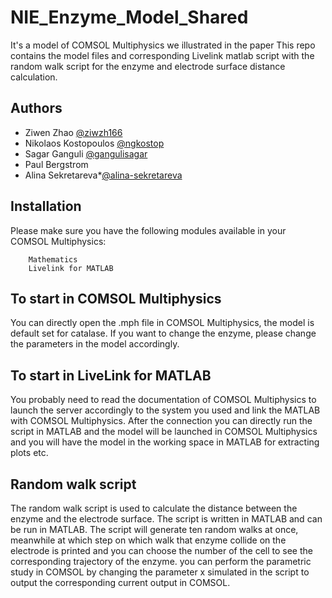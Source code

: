 # NIE_Enzyme_Model_Shared
It's a model of COMSOL Multiphysics we illustrated in the paper 
This repo contains the model files and corresponding Livelink matlab script with the random walk script for the enzyme and electrode surface distance calculation.
## Authors 

- Ziwen Zhao [@ziwzh166](https://github.com/ziwzh166)
- Nikolaos Kostopoulos [@ngkostop ](https://github.com/ngkostop)
- Sagar Ganguli [@gangulisagar](https://github.com/gangulisagar)
- Paul Bergstrom
- Alina Sekretareva*[@alina-sekretareva](https://github.com/alina-sekretareva)

## Installation 

Please make sure you have the following modules available in your COMSOL Multiphysics:
``` Chemical Species Transport
    Mathematics
    Livelink for MATLAB
```
## To start in COMSOL Multiphysics
You can directly open the .mph file in COMSOL Multiphysics, the model is default set for catalase. If you want to change the enzyme, please change the parameters in the model accordingly.
## To start in LiveLink for MATLAB
You probably need to read the documentation of COMSOL Multiphysics to launch the server accordingly to the system you used and link the MATLAB with COMSOL Multiphysics. After the connection you can directly run the script in MATLAB and the model will be launched in COMSOL Multiphysics and you will have the model in the working space in MATLAB for extracting plots etc.
## Random walk script
The random walk script is used to calculate the distance between the enzyme and the electrode surface. The script is written in MATLAB and can be run in MATLAB. The script will generate ten random walks at once, meanwhile at which step on which walk that enzyme collide on the electrode is printed and you can choose the number of the cell to see the corresponding trajectory of the enzyme. you can perform the parametric study in COMSOL by changing the parameter x simulated in the script to output the corresponding current output in COMSOL.

